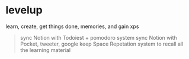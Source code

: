 # levelup
learn, create, get things done, memories, and gain xps

> sync Notion with Todoiest + pomodoro system
> sync Notion with Pocket, tweeter, google keep
> Space Repetation system to recall all the learning material 
